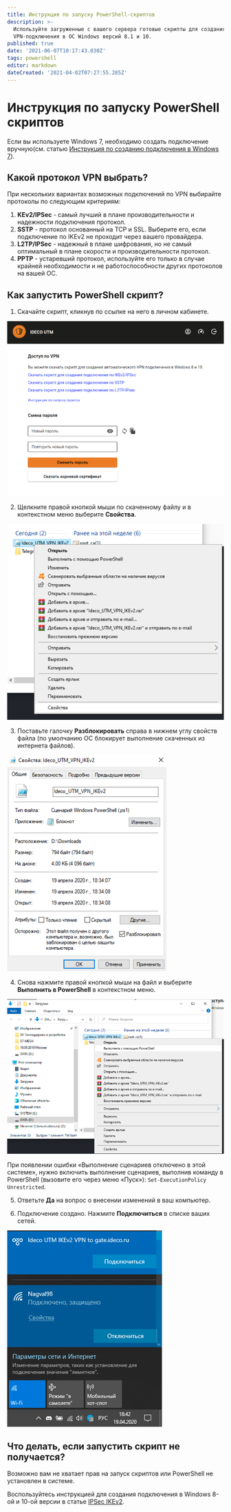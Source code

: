 ```yaml
---
title: Инструкция по запуску PowerShell-скриптов
description: >-
  Используйте загруженные с вашего сервера готовые скрипты для создания
  VPN-подключения в ОС Windows версий 8.1 и 10.
published: true
date: '2021-06-07T10:17:43.030Z'
tags: powershell
editor: markdown
dateCreated: '2021-04-02T07:27:55.285Z'
---
```


# Инструкция по запуску PowerShell скриптов

Если вы используете Windows 7, необходимо создать подключение вручную\(cм. статью [Инструкция по созданию подключения в Windows 7](new-connection-windows-7.md)\).

## Какой протокол VPN выбрать?

При нескольких вариантах возможных подключений по VPN выбирайте протоколы по следующим критериям: 

1. **KEv2/IPSec** - самый лучший в плане производительности и надежности подключения протокол. 
2. **SSTP** - протокол основанный на TCP и SSL. Выберите его, если подключение по IKEv2 не проходит через вашего провайдера. 
3. **L2TP/IPSec** - надежный в плане шифрования, но не самый оптимальный в плане скорости и производительности протокол. 
4. **PPTP** - устаревший протокол, используйте его только в случае крайней необходимости и не работоспособности других протоколов на вашей ОС.

## Как запустить PowerShell скрипт?

1. Скачайте скрипт, кликнув по ссылке на него в личном кабинете.

![](../../../.gitbook/assets/lk_001.png)

2. Щелкните правой кнопкой мыши по скаченному файлу и в контекстном меню выберите **Свойства**.

![](../../../.gitbook/assets/17072164.png)

3. Поставьте галочку **Разблокировать** справа в нижнем углу свойств файла \(по умолчанию ОС блокирует выполнение скаченных из интернета файлов\).

![](../../../.gitbook/assets/17072165.png)

4. Снова нажмите правой кнопкой мыши на файл и выберите **Выполнить в PowerShell** в контекстном меню.

![](../../../.gitbook/assets/17072166.png)

При появлении ошибки «Выполнение сценариев отключено в этой системе», нужно включить выполнение сценариев, выполнив команду в PowerShell \(вызовите его через меню «Пуск»\): `Set-ExecutionPolicy Unrestricted`.

5. Ответьте **Да** на вопрос о внесении изменений в ваш компьютер.

6. Подключение создано. Нажмите **Подключиться** в списке ваших сетей.

![](../../../.gitbook/assets/подключение%20%281%29.png)

## Что делать, если запустить скрипт не получается?

Возможно вам не хватает прав на запуск скриптов или PowerShell не установлен в системе.

Воспользуйтесь инструкцией для создания подключения в Windows 8-ой и 10-ой версии в статье [IPSec IKEv2](ipsec-ikev2.md).

